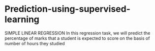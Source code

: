 # Prediction-using-supervised-learning
SIMPLE LINEAR REGRESSION
In this regression task, we will predict the percentage of marks that a student is expected to score on the basis of number of hours they studied
